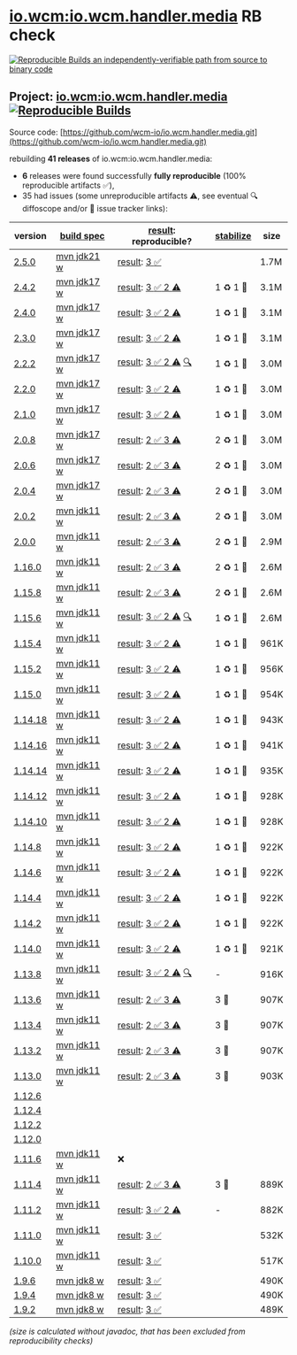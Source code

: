 [io.wcm:io.wcm.handler.media](https://central.sonatype.com/artifact/io.wcm/io.wcm.handler.media/versions) RB check
=======

[![Reproducible Builds](https://reproducible-builds.org/images/logos/rb.svg) an independently-verifiable path from source to binary code](https://reproducible-builds.org/)

## Project: [io.wcm:io.wcm.handler.media](https://central.sonatype.com/artifact/io.wcm/io.wcm.handler.media/versions) [![Reproducible Builds](https://img.shields.io/endpoint?url=https://raw.githubusercontent.com/jvm-repo-rebuild/reproducible-central/master/content/io/wcm/io.wcm.handler/media/badge.json)](https://github.com/jvm-repo-rebuild/reproducible-central/blob/master/content/io/wcm/io.wcm.handler/media/README.md)

Source code: [https://github.com/wcm-io/io.wcm.handler.media.git](https://github.com/wcm-io/io.wcm.handler.media.git)

rebuilding **41 releases** of io.wcm:io.wcm.handler.media:
- **6** releases were found successfully **fully reproducible** (100% reproducible artifacts :white_check_mark:),
- 35 had issues (some unreproducible artifacts :warning:, see eventual :mag: diffoscope and/or :memo: issue tracker links):

| version | [build spec](/BUILDSPEC.md) | [result](https://reproducible-builds.org/docs/jvm/): reproducible? | [stabilize](https://github.com/google/oss-rebuild/blob/main/cmd/stabilize/README.md) | size |
| -- | --------- | ------ | ------ | -- |
| [2.5.0](https://central.sonatype.com/artifact/io.wcm/io.wcm.handler.media/2.5.0/pom) | [mvn jdk21 w](wcm-media-2.5.0.buildspec) | [result](io.wcm.handler.media-2.5.0.buildinfo): [3 :white_check_mark: ](io.wcm.handler.media-2.5.0.buildcompare) | | 1.7M |
| [2.4.2](https://central.sonatype.com/artifact/io.wcm/io.wcm.handler.media/2.4.2/pom) | [mvn jdk17 w](wcm-media-2.4.2.buildspec) | [result](io.wcm.handler.media-2.4.2.buildinfo): [3 :white_check_mark:  2 :warning:](io.wcm.handler.media-2.4.2.buildcompare) | 1 :recycle: 1 :rotating_light: | 3.1M |
| [2.4.0](https://central.sonatype.com/artifact/io.wcm/io.wcm.handler.media/2.4.0/pom) | [mvn jdk17 w](wcm-media-2.4.0.buildspec) | [result](io.wcm.handler.media-2.4.0.buildinfo): [3 :white_check_mark:  2 :warning:](io.wcm.handler.media-2.4.0.buildcompare) | 1 :recycle: 1 :rotating_light: | 3.1M |
| [2.3.0](https://central.sonatype.com/artifact/io.wcm/io.wcm.handler.media/2.3.0/pom) | [mvn jdk17 w](wcm-media-2.3.0.buildspec) | [result](io.wcm.handler.media-2.3.0.buildinfo): [3 :white_check_mark:  2 :warning:](io.wcm.handler.media-2.3.0.buildcompare) | 1 :recycle: 1 :rotating_light: | 3.1M |
| [2.2.2](https://central.sonatype.com/artifact/io.wcm/io.wcm.handler.media/2.2.2/pom) | [mvn jdk17 w](wcm-media-2.2.2.buildspec) | [result](io.wcm.handler.media-2.2.2.buildinfo): [3 :white_check_mark:  2 :warning:](io.wcm.handler.media-2.2.2.buildcompare) [:mag:](io.wcm.handler.media-2.2.2.diffoscope) | 1 :recycle: 1 :rotating_light: | 3.0M |
| [2.2.0](https://central.sonatype.com/artifact/io.wcm/io.wcm.handler.media/2.2.0/pom) | [mvn jdk17 w](wcm-media-2.2.0.buildspec) | [result](io.wcm.handler.media-2.2.0.buildinfo): [3 :white_check_mark:  2 :warning:](io.wcm.handler.media-2.2.0.buildcompare) | 1 :recycle: 1 :rotating_light: | 3.0M |
| [2.1.0](https://central.sonatype.com/artifact/io.wcm/io.wcm.handler.media/2.1.0/pom) | [mvn jdk17 w](wcm-media-2.1.0.buildspec) | [result](io.wcm.handler.media-2.1.0.buildinfo): [3 :white_check_mark:  2 :warning:](io.wcm.handler.media-2.1.0.buildcompare) | 1 :recycle: 1 :rotating_light: | 3.0M |
| [2.0.8](https://central.sonatype.com/artifact/io.wcm/io.wcm.handler.media/2.0.8/pom) | [mvn jdk17 w](wcm-media-2.0.8.buildspec) | [result](io.wcm.handler.media-2.0.8.buildinfo): [2 :white_check_mark:  3 :warning:](io.wcm.handler.media-2.0.8.buildcompare) | 2 :recycle: 1 :rotating_light: | 3.0M |
| [2.0.6](https://central.sonatype.com/artifact/io.wcm/io.wcm.handler.media/2.0.6/pom) | [mvn jdk17 w](wcm-media-2.0.6.buildspec) | [result](io.wcm.handler.media-2.0.6.buildinfo): [2 :white_check_mark:  3 :warning:](io.wcm.handler.media-2.0.6.buildcompare) | 2 :recycle: 1 :rotating_light: | 3.0M |
| [2.0.4](https://central.sonatype.com/artifact/io.wcm/io.wcm.handler.media/2.0.4/pom) | [mvn jdk17 w](wcm-media-2.0.4.buildspec) | [result](io.wcm.handler.media-2.0.4.buildinfo): [2 :white_check_mark:  3 :warning:](io.wcm.handler.media-2.0.4.buildcompare) | 2 :recycle: 1 :rotating_light: | 3.0M |
| [2.0.2](https://central.sonatype.com/artifact/io.wcm/io.wcm.handler.media/2.0.2/pom) | [mvn jdk11 w](wcm-media-2.0.2.buildspec) | [result](io.wcm.handler.media-2.0.2.buildinfo): [2 :white_check_mark:  3 :warning:](io.wcm.handler.media-2.0.2.buildcompare) | 2 :recycle: 1 :rotating_light: | 3.0M |
| [2.0.0](https://central.sonatype.com/artifact/io.wcm/io.wcm.handler.media/2.0.0/pom) | [mvn jdk11 w](wcm-media-2.0.0.buildspec) | [result](io.wcm.handler.media-2.0.0.buildinfo): [2 :white_check_mark:  3 :warning:](io.wcm.handler.media-2.0.0.buildcompare) | 2 :recycle: 1 :rotating_light: | 2.9M |
| [1.16.0](https://central.sonatype.com/artifact/io.wcm/io.wcm.handler.media/1.16.0/pom) | [mvn jdk11 w](wcm-media-1.16.0.buildspec) | [result](io.wcm.handler.media-1.16.0.buildinfo): [2 :white_check_mark:  3 :warning:](io.wcm.handler.media-1.16.0.buildcompare) | 2 :recycle: 1 :rotating_light: | 2.6M |
| [1.15.8](https://central.sonatype.com/artifact/io.wcm/io.wcm.handler.media/1.15.8/pom) | [mvn jdk11 w](wcm-media-1.15.8.buildspec) | [result](io.wcm.handler.media-1.15.8.buildinfo): [2 :white_check_mark:  3 :warning:](io.wcm.handler.media-1.15.8.buildcompare) | 2 :recycle: 1 :rotating_light: | 2.6M |
| [1.15.6](https://central.sonatype.com/artifact/io.wcm/io.wcm.handler.media/1.15.6/pom) | [mvn jdk11 w](wcm-media-1.15.6.buildspec) | [result](io.wcm.handler.media-1.15.6.buildinfo): [3 :white_check_mark:  2 :warning:](io.wcm.handler.media-1.15.6.buildcompare) [:mag:](io.wcm.handler.media-1.15.6.diffoscope) | 1 :recycle: 1 :rotating_light: | 2.6M |
| [1.15.4](https://central.sonatype.com/artifact/io.wcm/io.wcm.handler.media/1.15.4/pom) | [mvn jdk11 w](wcm-media-1.15.4.buildspec) | [result](io.wcm.handler.media-1.15.4.buildinfo): [3 :white_check_mark:  2 :warning:](io.wcm.handler.media-1.15.4.buildcompare) | 1 :recycle: 1 :rotating_light: | 961K |
| [1.15.2](https://central.sonatype.com/artifact/io.wcm/io.wcm.handler.media/1.15.2/pom) | [mvn jdk11 w](wcm-media-1.15.2.buildspec) | [result](io.wcm.handler.media-1.15.2.buildinfo): [3 :white_check_mark:  2 :warning:](io.wcm.handler.media-1.15.2.buildcompare) | 1 :recycle: 1 :rotating_light: | 956K |
| [1.15.0](https://central.sonatype.com/artifact/io.wcm/io.wcm.handler.media/1.15.0/pom) | [mvn jdk11 w](wcm-media-1.15.0.buildspec) | [result](io.wcm.handler.media-1.15.0.buildinfo): [3 :white_check_mark:  2 :warning:](io.wcm.handler.media-1.15.0.buildcompare) | 1 :recycle: 1 :rotating_light: | 954K |
| [1.14.18](https://central.sonatype.com/artifact/io.wcm/io.wcm.handler.media/1.14.18/pom) | [mvn jdk11 w](wcm-media-1.14.18.buildspec) | [result](io.wcm.handler.media-1.14.18.buildinfo): [3 :white_check_mark:  2 :warning:](io.wcm.handler.media-1.14.18.buildcompare) | 1 :recycle: 1 :rotating_light: | 943K |
| [1.14.16](https://central.sonatype.com/artifact/io.wcm/io.wcm.handler.media/1.14.16/pom) | [mvn jdk11 w](wcm-media-1.14.16.buildspec) | [result](io.wcm.handler.media-1.14.16.buildinfo): [3 :white_check_mark:  2 :warning:](io.wcm.handler.media-1.14.16.buildcompare) | 1 :recycle: 1 :rotating_light: | 941K |
| [1.14.14](https://central.sonatype.com/artifact/io.wcm/io.wcm.handler.media/1.14.14/pom) | [mvn jdk11 w](wcm-media-1.14.14.buildspec) | [result](io.wcm.handler.media-1.14.14.buildinfo): [3 :white_check_mark:  2 :warning:](io.wcm.handler.media-1.14.14.buildcompare) | 1 :recycle: 1 :rotating_light: | 935K |
| [1.14.12](https://central.sonatype.com/artifact/io.wcm/io.wcm.handler.media/1.14.12/pom) | [mvn jdk11 w](wcm-media-1.14.12.buildspec) | [result](io.wcm.handler.media-1.14.12.buildinfo): [3 :white_check_mark:  2 :warning:](io.wcm.handler.media-1.14.12.buildcompare) | 1 :recycle: 1 :rotating_light: | 928K |
| [1.14.10](https://central.sonatype.com/artifact/io.wcm/io.wcm.handler.media/1.14.10/pom) | [mvn jdk11 w](wcm-media-1.14.10.buildspec) | [result](io.wcm.handler.media-1.14.10.buildinfo): [3 :white_check_mark:  2 :warning:](io.wcm.handler.media-1.14.10.buildcompare) | 1 :recycle: 1 :rotating_light: | 928K |
| [1.14.8](https://central.sonatype.com/artifact/io.wcm/io.wcm.handler.media/1.14.8/pom) | [mvn jdk11 w](wcm-media-1.14.8.buildspec) | [result](io.wcm.handler.media-1.14.8.buildinfo): [3 :white_check_mark:  2 :warning:](io.wcm.handler.media-1.14.8.buildcompare) | 1 :recycle: 1 :rotating_light: | 922K |
| [1.14.6](https://central.sonatype.com/artifact/io.wcm/io.wcm.handler.media/1.14.6/pom) | [mvn jdk11 w](wcm-media-1.14.6.buildspec) | [result](io.wcm.handler.media-1.14.6.buildinfo): [3 :white_check_mark:  2 :warning:](io.wcm.handler.media-1.14.6.buildcompare) | 1 :recycle: 1 :rotating_light: | 922K |
| [1.14.4](https://central.sonatype.com/artifact/io.wcm/io.wcm.handler.media/1.14.4/pom) | [mvn jdk11 w](wcm-media-1.14.4.buildspec) | [result](io.wcm.handler.media-1.14.4.buildinfo): [3 :white_check_mark:  2 :warning:](io.wcm.handler.media-1.14.4.buildcompare) | 1 :recycle: 1 :rotating_light: | 922K |
| [1.14.2](https://central.sonatype.com/artifact/io.wcm/io.wcm.handler.media/1.14.2/pom) | [mvn jdk11 w](wcm-media-1.14.2.buildspec) | [result](io.wcm.handler.media-1.14.2.buildinfo): [3 :white_check_mark:  2 :warning:](io.wcm.handler.media-1.14.2.buildcompare) | 1 :recycle: 1 :rotating_light: | 922K |
| [1.14.0](https://central.sonatype.com/artifact/io.wcm/io.wcm.handler.media/1.14.0/pom) | [mvn jdk11 w](wcm-media-1.14.0.buildspec) | [result](io.wcm.handler.media-1.14.0.buildinfo): [3 :white_check_mark:  2 :warning:](io.wcm.handler.media-1.14.0.buildcompare) | 1 :recycle: 1 :rotating_light: | 921K |
| [1.13.8](https://central.sonatype.com/artifact/io.wcm/io.wcm.handler.media/1.13.8/pom) | [mvn jdk11 w](wcm-media-1.13.8.buildspec) | [result](io.wcm.handler.media-1.13.8.buildinfo): [3 :white_check_mark:  2 :warning:](io.wcm.handler.media-1.13.8.buildcompare) [:mag:](io.wcm.handler.media-1.13.8.diffoscope) | - | 916K |
| [1.13.6](https://central.sonatype.com/artifact/io.wcm/io.wcm.handler.media/1.13.6/pom) | [mvn jdk11 w](wcm-media-1.13.6.buildspec) | [result](io.wcm.handler.media-1.13.6.buildinfo): [2 :white_check_mark:  3 :warning:](io.wcm.handler.media-1.13.6.buildcompare) | 3 :rotating_light: | 907K |
| [1.13.4](https://central.sonatype.com/artifact/io.wcm/io.wcm.handler.media/1.13.4/pom) | [mvn jdk11 w](wcm-media-1.13.4.buildspec) | [result](io.wcm.handler.media-1.13.4.buildinfo): [2 :white_check_mark:  3 :warning:](io.wcm.handler.media-1.13.4.buildcompare) | 3 :rotating_light: | 907K |
| [1.13.2](https://central.sonatype.com/artifact/io.wcm/io.wcm.handler.media/1.13.2/pom) | [mvn jdk11 w](wcm-media-1.13.2.buildspec) | [result](io.wcm.handler.media-1.13.2.buildinfo): [2 :white_check_mark:  3 :warning:](io.wcm.handler.media-1.13.2.buildcompare) | 3 :rotating_light: | 907K |
| [1.13.0](https://central.sonatype.com/artifact/io.wcm/io.wcm.handler.media/1.13.0/pom) | [mvn jdk11 w](wcm-media-1.13.0.buildspec) | [result](io.wcm.handler.media-1.13.0.buildinfo): [2 :white_check_mark:  3 :warning:](io.wcm.handler.media-1.13.0.buildcompare) | 3 :rotating_light: | 903K |
| [1.12.6](https://central.sonatype.com/artifact/io.wcm/io.wcm.handler.media/1.12.6/pom) | | | |
| [1.12.4](https://central.sonatype.com/artifact/io.wcm/io.wcm.handler.media/1.12.4/pom) | | | |
| [1.12.2](https://central.sonatype.com/artifact/io.wcm/io.wcm.handler.media/1.12.2/pom) | | | |
| [1.12.0](https://central.sonatype.com/artifact/io.wcm/io.wcm.handler.media/1.12.0/pom) | | | |
| [1.11.6](https://central.sonatype.com/artifact/io.wcm/io.wcm.handler.media/1.11.6/pom) | [mvn jdk11 w](wcm-media-1.11.6.buildspec) | :x: | |
| [1.11.4](https://central.sonatype.com/artifact/io.wcm/io.wcm.handler.media/1.11.4/pom) | [mvn jdk11 w](wcm-media-1.11.4.buildspec) | [result](io.wcm.handler.media-1.11.4.buildinfo): [2 :white_check_mark:  3 :warning:](io.wcm.handler.media-1.11.4.buildcompare) | 3 :rotating_light: | 889K |
| [1.11.2](https://central.sonatype.com/artifact/io.wcm/io.wcm.handler.media/1.11.2/pom) | [mvn jdk11 w](wcm-media-1.11.2.buildspec) | [result](io.wcm.handler.media-1.11.2.buildinfo): [3 :white_check_mark:  2 :warning:](io.wcm.handler.media-1.11.2.buildcompare) | - | 882K |
| [1.11.0](https://central.sonatype.com/artifact/io.wcm/io.wcm.handler.media/1.11.0/pom) | [mvn jdk11 w](wcm-media-1.11.0.buildspec) | [result](io.wcm.handler.media-1.11.0.buildinfo): [3 :white_check_mark: ](io.wcm.handler.media-1.11.0.buildcompare) | | 532K |
| [1.10.0](https://central.sonatype.com/artifact/io.wcm/io.wcm.handler.media/1.10.0/pom) | [mvn jdk11 w](wcm-media-1.10.0.buildspec) | [result](io.wcm.handler.media-1.10.0.buildinfo): [3 :white_check_mark: ](io.wcm.handler.media-1.10.0.buildcompare) | | 517K |
| [1.9.6](https://central.sonatype.com/artifact/io.wcm/io.wcm.handler.media/1.9.6/pom) | [mvn jdk8 w](wcm-media-1.9.6.buildspec) | [result](io.wcm.handler.media-1.9.6.buildinfo): [3 :white_check_mark: ](io.wcm.handler.media-1.9.6.buildcompare) | | 490K |
| [1.9.4](https://central.sonatype.com/artifact/io.wcm/io.wcm.handler.media/1.9.4/pom) | [mvn jdk8 w](wcm-media-1.9.4.buildspec) | [result](io.wcm.handler.media-1.9.4.buildinfo): [3 :white_check_mark: ](io.wcm.handler.media-1.9.4.buildcompare) | | 490K |
| [1.9.2](https://central.sonatype.com/artifact/io.wcm/io.wcm.handler.media/1.9.2/pom) | [mvn jdk8 w](wcm-media-1.9.2.buildspec) | [result](io.wcm.handler.media-1.9.2.buildinfo): [3 :white_check_mark: ](io.wcm.handler.media-1.9.2.buildcompare) | | 489K |

<i>(size is calculated without javadoc, that has been excluded from reproducibility checks)</i>
